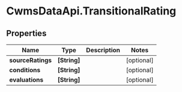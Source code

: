 # CwmsDataApi.TransitionalRating

## Properties

Name | Type | Description | Notes
------------ | ------------- | ------------- | -------------
**sourceRatings** | **[String]** |  | [optional] 
**conditions** | **[String]** |  | [optional] 
**evaluations** | **[String]** |  | [optional] 


